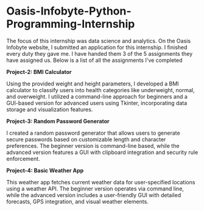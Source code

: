 # Oasis-Infobyte-Python-Programming-Internship

The focus of this internship was data science and analytics. On the Oasis Infobyte website, I submitted an application for this internship. I finished every duty they gave me. I have handed them 3 of the 5 assignments they have assigned us. Below is a list of all the assignments I've completed

**Project-2: BMI Calculator**

Using the provided weight and height parameters, I developed a BMI calculator to classify users into health categories like underweight, normal, and overweight. I utilized a command-line approach for beginners and a GUI-based version for advanced users using Tkinter, incorporating data storage and visualization features.

**Project-3: Random Password Generator**

I created a random password generator that allows users to generate secure passwords based on customizable length and character preferences. The beginner version is command-line based, while the advanced version features a GUI with clipboard integration and security rule enforcement.

**Project-4: Basic Weather App**

This weather app fetches current weather data for user-specified locations using a weather API. The beginner version operates via command line, while the advanced version includes a user-friendly GUI with detailed forecasts, GPS integration, and visual weather elements.

